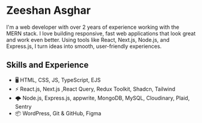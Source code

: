 # Zeeshan Asghar
I'm a web developer with over 2 years of experience working with the MERN stack. I love building responsive, fast web applications that look great and work even better. Using tools like React, Next.js, Node.js, and Express.js, I turn ideas into smooth, user-friendly experiences. 

## Skills and Experience
* 🖥️ HTML, CSS, JS, TypeScript, EJS
* ⚡ React.js, Next.js ,React Query, Redux Toolkit, Shadcn, Tailwind
* 🌩️ Node.js, Express.js, appwrite, MongoDB, MySQL, Cloudinary, Plaid, Sentry
* 📦 WordPress, Git & GitHub, Figma

